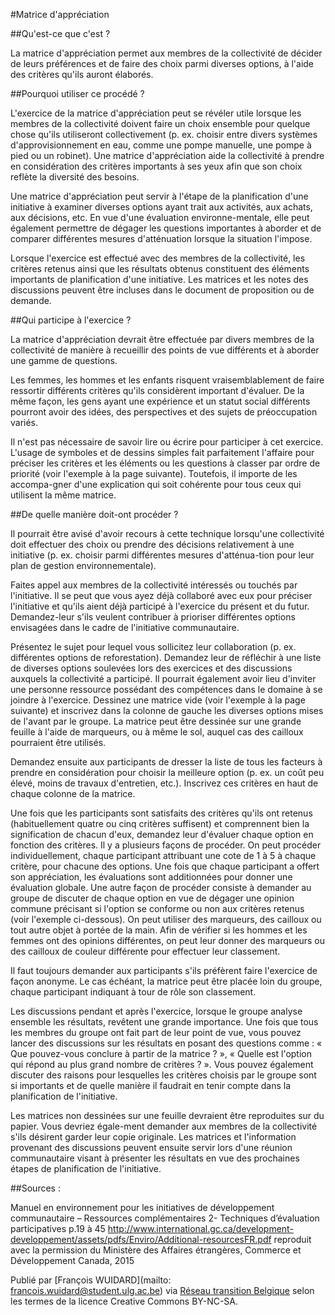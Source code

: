 #Matrice d'appréciation 

##Qu'est-ce que c'est ?

La matrice d'appréciation permet aux membres de la collectivité de décider de leurs préférences et de faire des choix parmi diverses options, à l'aide des critères qu'ils auront élaborés.

##Pourquoi utiliser ce procédé ?

L'exercice de la matrice d'appréciation peut se révéler utile lorsque les membres de la collectivité doivent faire un choix ensemble pour quelque chose qu'ils utiliseront collectivement (p. ex. choisir entre divers systèmes d'approvisionnement en eau, comme une pompe manuelle, une pompe à pied ou un robinet). Une matrice d'appréciation aide la collectivité à prendre en considération des critères importants à ses yeux afin que son choix reflète la diversité des besoins.

Une matrice d'appréciation peut servir à l'étape de la planification d'une initiative à examiner diverses options ayant trait aux activités, aux achats, aux décisions, etc. En vue d'une évaluation environne-mentale, elle peut également permettre de dégager les questions importantes à aborder et de comparer différentes mesures d'atténuation lorsque la situation l'impose.

Lorsque l'exercice est effectué avec des membres de la collectivité, les critères retenus ainsi que les résultats obtenus constituent des éléments importants de planification d'une initiative. Les matrices et les notes des discussions peuvent être incluses dans le document de proposition ou de demande.

##Qui participe à l'exercice ?

La matrice d'appréciation devrait être effectuée par divers membres de la collectivité de manière à recueillir des points de vue différents et à aborder une gamme de questions.

Les femmes, les hommes et les enfants risquent vraisemblablement de faire ressortir différents critères qu'ils considèrent important d'évaluer. De la même façon, les gens ayant une expérience et un statut social différents pourront avoir des idées, des perspectives et des sujets de préoccupation variés.

Il n'est pas nécessaire de savoir lire ou écrire pour participer à cet exercice. L'usage de symboles et de dessins simples fait parfaitement l'affaire pour préciser les critères et les éléments ou les questions à classer par ordre de priorité (voir l'exemple à la page suivante). Toutefois, il importe de les accompa-gner d'une explication qui soit cohérente pour tous ceux qui utilisent la même matrice.

##De quelle manière doit-ont procéder ?

Il pourrait être avisé d'avoir recours à cette technique lorsqu'une collectivité doit effectuer des choix ou prendre des décisions relativement à une initiative (p. ex. choisir parmi différentes mesures d'atténua-tion pour leur plan de gestion environnementale).

Faites appel aux membres de la collectivité intéressés ou touchés par l'initiative. Il se peut que vous ayez déjà collaboré avec eux pour préciser l'initiative et qu'ils aient déjà participé à l'exercice du présent et du futur. Demandez-leur s'ils veulent contribuer à prioriser différentes options envisagées dans le cadre de l'initiative communautaire.

Présentez le sujet pour lequel vous sollicitez leur collaboration (p. ex. différentes options de reforestation). Demandez leur de réfléchir à une liste de diverses options soulevées lors des exercices et des discussions auxquels la collectivité a participé. Il pourrait également avoir lieu d'inviter une personne ressource possédant des compétences dans le domaine à se joindre à l'exercice. Dessinez une matrice vide (voir l'exemple à la page suivante) et inscrivez dans la colonne de gauche les diverses options mises de l'avant par le groupe. La matrice peut être dessinée sur une grande feuille à l'aide de marqueurs, ou à même le sol, auquel cas des cailloux pourraient être utilisés. 

Demandez ensuite aux participants de dresser la liste de tous les facteurs à prendre en considération pour choisir la meilleure option (p. ex. un coût peu élevé, moins de travaux d'entretien, etc.). Inscrivez ces critères en haut de chaque colonne de la matrice.

Une fois que les participants sont satisfaits des critères qu'ils ont retenus (habituellement quatre ou cinq critères suffisent) et comprennent bien la signification de chacun d'eux, demandez leur d'évaluer chaque option en fonction des critères. Il y a plusieurs façons de procéder. On peut procéder individuellement, chaque participant attribuant une cote de 1 à 5 à chaque critère, pour chacune des options. Une fois que chaque participant a offert son appréciation, les évaluations sont additionnées pour donner une évaluation globale. Une autre façon de procéder consiste à demander au groupe de discuter de chaque option en vue de dégager une opinion commune précisant si l'option se conforme ou non aux critères retenus (voir l'exemple ci-dessous). On peut utiliser des marqueurs, des cailloux ou tout autre objet à portée de la main. Afin de vérifier si les hommes et les femmes ont des opinions différentes, on peut leur donner des marqueurs ou des cailloux de couleur différente pour effectuer leur classement.

Il faut toujours demander aux participants s'ils préfèrent faire l'exercice de façon anonyme. Le cas échéant, la matrice peut être placée loin du groupe, chaque participant indiquant à tour de rôle son classement.

Les discussions pendant et après l'exercice, lorsque le groupe analyse ensemble les résultats, revêtent une grande importance. Une fois que tous les membres du groupe ont fait part de leur point de vue, vous pouvez lancer des discussions sur les résultats en posant des questions comme : « Que pouvez-vous conclure à partir de la matrice ? », « Quelle est l'option qui répond au plus grand nombre de critères ? ». Vous pouvez également discuter des raisons pour lesquelles les critères choisis par le groupe sont si importants et de quelle manière il faudrait en tenir compte dans la planification de l'initiative.

Les matrices non dessinées sur une feuille devraient être reproduites sur du papier. Vous devriez égale-ment demander aux membres de la collectivité s'ils désirent garder leur copie originale. Les matrices et l'information provenant des discussions peuvent ensuite servir lors d'une réunion communautaire visant à présenter les résultats en vue des prochaines étapes de planification de l'initiative.

##Sources : 

Manuel en environnement pour les initiatives de développement communautaire – Ressources complémentaires 2- Techniques d’évaluation participatives p.19 à 45 
http://www.international.gc.ca/development-developpement/assets/pdfs/Enviro/Additional-resourcesFR.pdf reproduit avec la permission du Ministère des Affaires étrangères, Commerce et Développement Canada, 2015

Publié par [François WUIDARD](mailto: francois.wuidard@student.ulg.ac.be) via [Réseau transition Belgique]( http://www.reseautransition.be/) selon les termes de la licence Creative Commons BY-NC-SA.
